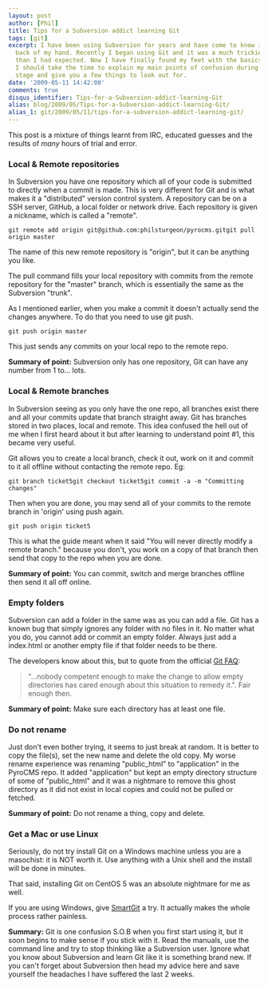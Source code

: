```yaml
---
layout: post
author: [Phil]
title: Tips for a Subversion addict learning Git
tags: [git]
excerpt: I have been using Subversion for years and have come to know it like the
  back of my hand. Recently I began using Git and it was a much trickier transition
  than I had expected. Now I have finally found my feet with the basics of Git I thought
  I should take the time to explain my main points of confusion during the learning
  stage and give you a few things to look out for.
date: '2009-05-11 14:42:00'
comments: true
disqus_identifier: Tips-for-a-Subversion-addict-learning-Git
alias: blog/2009/05/Tips-for-a-Subversion-addict-learning-Git/
alias_1: git/2009/05/11/tips-for-a-subversion-addict-learning-git/
---
```


This post is a mixture of things learnt from IRC, educated guesses and the results of _many_ hours of trial and error.

### Local & Remote repositories

In Subversion you have one repository which all of your code is submitted to directly when a commit is made. This is very different for Git and is what makes it a "distributed" version control system. A repository can be on a SSH server, GitHub, a local folder or network drive. Each repository is given a nickname, which is called a "remote".

    git remote add origin git@github.com:philsturgeon/pyrocms.gitgit pull origin master

The name of this new remote repository is "origin", but it can be anything you like.

The pull command fills your local repository with commits from the remote repository for the "master" branch, which is essentially the same as the Subversion "trunk".

As I mentioned earlier, when you make a commit it doesn't actually send the changes anywhere. To do that you need to use git push.

    git push origin master

This just sends any commits on your local repo to the remote repo.

**Summary of point:** Subversion only has one repository, Git can have any number from 1 to... lots.

### Local & Remote branches

In Subversion seeing as you only have the one repo, all branches exist there and all your commits update that branch straight away. Git has branches stored in two places, local and remote. This idea confused the hell out of me when I first heard about it but after learning to understand point #1, this became very useful.

Git allows you to create a local branch, check it out, work on it and commit to it all offline without contacting the remote repo. Eg:

    git branch ticket5git checkout ticket5git commit -a -m "Committing changes"

Then when you are done, you may send all of your commits to the remote branch in 'origin' using push again.

    git push origin ticket5

This is what the guide meant when it said "You will never directly modify a remote branch." because you don't, you work on a copy of that branch then send that copy to the repo when you are done.

**Summary of point:** You can commit, switch and merge branches offline then send it all off online.

### Empty folders

Subversion can add a folder in the same was as you can add a file. Git has a known bug that simply ignores any folder with no files in it. No matter what you do, you cannot add or commit an empty folder. Always just add a index.html or another empty file if that folder needs to be there.

The developers know about this, but to quote from the official [Git FAQ](http://git.or.cz/gitwiki/GitFaq):

> "...nobody competent enough to make the change to allow empty directories has cared enough about this situation to remedy it.". Fair enough then.

**Summary of point:** Make sure each directory has at least one file.

### Do not rename

Just don't even bother trying, it seems to just break at random. It is better to copy the file(s), set the new name and delete the old copy. My worse rename experience was renaming "public\_html" to "application" in the PyroCMS repo. It added "application" but kept an empty directory structure of some of "public\_html" and it was a nightmare to remove this ghost directory as it did not exist in local copies and could not be pulled or fetched.

**Summary of point:** Do not rename a thing, copy and delete.

### Get a Mac or use Linux

Seriously, do not try install Git on a Windows machine unless you are a masochist: it is NOT worth it. Use anything with a Unix shell and the install will be done in minutes.

That said, installing Git on CentOS 5 was an absolute nightmare for me as well.

If you are using Windows, give [SmartGit](http://www.syntevo.com/smartgit/ "Visual GUI for Windows & Git") a try. It actually makes the whole process rather painless.

**Summary:** Git is one confusion S.O.B when you first start using it, but it soon begins to make sense if you stick with it. Read the manuals, use the command line and try to stop thinking like a Subversion user. Ignore what you know about Subversion and learn Git like it is something brand new. If you can't forget about Subversion then head my advice here and save yourself the headaches I have suffered the last 2 weeks.
